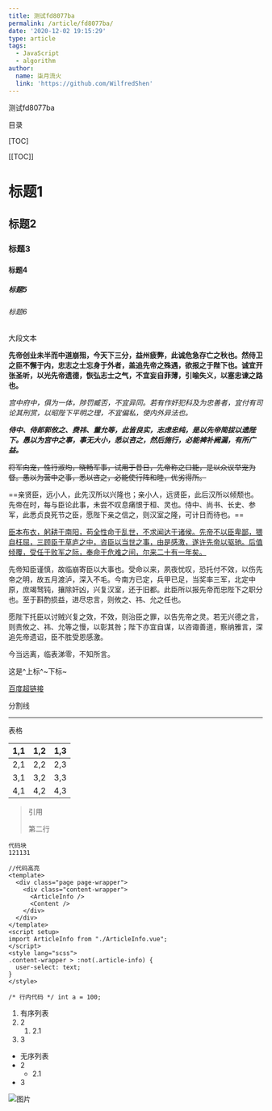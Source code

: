 ```yaml
---
title: 测试fd8077ba
permalink: /article/fd8077ba/
date: '2020-12-02 19:15:29'
type: article
tags:
  - JavaScript
  - algorithm
author:
  name: 柒月流火
  link: 'https://github.com/WilfredShen'
---
```


测试fd8077ba

目录

[TOC]

[[TOC]]

# 标题1

## 标题2

### 标题3

#### 标题4

##### 标题5

###### 标题6

大段文本

**先帝创业未半而中道崩殂，今天下三分，益州疲弊，此诚危急存亡之秋也。然侍卫之臣不懈于内，忠志之士忘身于外者，盖追先帝之殊遇，欲报之于陛下也。诚宜开张圣听，以光先帝遗德，恢弘志士之气，不宜妄自菲薄，引喻失义，以塞忠谏之路也。**

*宫中府中，俱为一体，陟罚臧否，不宜异同。若有作奸犯科及为忠善者，宜付有司论其刑赏，以昭陛下平明之理，不宜偏私，使内外异法也。*

***侍中、侍郎郭攸之、费祎、董允等，此皆良实，志虑忠纯，是以先帝简拔以遗陛下。愚以为宫中之事，事无大小，悉以咨之，然后施行，必能裨补阙漏，有所广益。***

~~将军向宠，性行淑均，晓畅军事，试用于昔日，先帝称之曰能，是以众议举宠为督。愚以为营中之事，悉以咨之，必能使行阵和睦，优劣得所。~~

==亲贤臣，远小人，此先汉所以兴隆也；亲小人，远贤臣，此后汉所以倾颓也。先帝在时，每与臣论此事，未尝不叹息痛恨于桓、灵也。侍中、尚书、长史、参军，此悉贞良死节之臣，愿陛下亲之信之，则汉室之隆，可计日而待也。==

<u>臣本布衣，躬耕于南阳，苟全性命于乱世，不求闻达于诸侯。先帝不以臣卑鄙，猥自枉屈，三顾臣于草庐之中，咨臣以当世之事，由是感激，遂许先帝以驱驰。后值倾覆，受任于败军之际，奉命于危难之间，尔来二十有一年矣。</u>

先帝知臣谨慎，故临崩寄臣以大事也。受命以来，夙夜忧叹，恐托付不效，以伤先帝之明，故五月渡泸，深入不毛。今南方已定，兵甲已足，当奖率三军，北定中原，庶竭驽钝，攘除奸凶，兴复汉室，还于旧都。此臣所以报先帝而忠陛下之职分也。至于斟酌损益，进尽忠言，则攸之、祎、允之任也。

愿陛下托臣以讨贼兴复之效，不效，则治臣之罪，以告先帝之灵。若无兴德之言，则责攸之、祎、允等之慢，以彰其咎；陛下亦宜自谋，以咨诹善道，察纳雅言，深追先帝遗诏，臣不胜受恩感激。

今当远离，临表涕零，不知所言。

这是^上标^~下标~

<!--注释-->

[百度超链接](https://www.baidu.com)

分割线

------

表格

| 1,1 | 1,2 | 1,3 |
| --- | --- | --- |
| 2,1 | 2,2 | 2,3 |
| 3,1 | 3,2 | 3,3 |
| 4,1 | 4,2 | 4,3 |

> 引用
>
> 第二行

```
代码块
121131
```

```vue
//代码高亮
<template>
  <div class="page page-wrapper">
    <div class="content-wrapper">
      <ArticleInfo />
      <Content />
    </div>
  </div>
</template>
<script setup>
import ArticleInfo from "./ArticleInfo.vue";
</script>
<style lang="scss">
.content-wrapper > :not(.article-info) {
  user-select: text;
}
</style>
```

`/* 行内代码 */ int a = 100;`

1. 有序列表
2. 2
   1. 2.1
3. 3

- 无序列表
- 2
  - 2.1
- 3

![图片](https://static.wilfredshen.cn/images/default/index.jpg)
